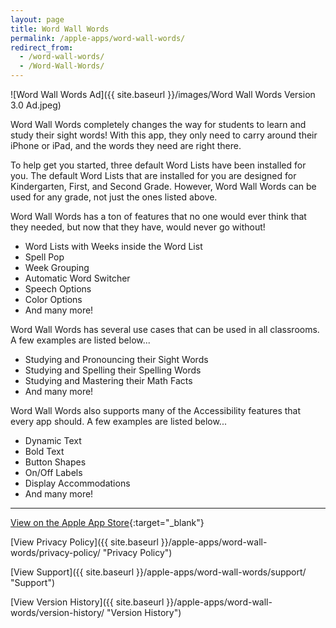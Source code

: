 ```yaml
---
layout: page
title: Word Wall Words
permalink: /apple-apps/word-wall-words/
redirect_from:
  - /word-wall-words/
  - /Word-Wall-Words/
---
```


![Word Wall Words Ad]({{ site.baseurl }}/images/Word Wall Words Version 3.0 Ad.jpeg)

Word Wall Words completely changes the way for students to learn and study their sight words! With this app, they only need to carry around their iPhone or iPad, and the words they need are right there.

To help get you started, three default Word Lists have been installed for you. The default Word Lists that are installed for you are designed for Kindergarten, First, and Second Grade. However, Word Wall Words can be used for any grade, not just the ones listed above.

Word Wall Words has a ton of features that no one would ever think that they needed, but now that they have, would never go without!
- Word Lists with Weeks inside the Word List
- Spell Pop
- Week Grouping
- Automatic Word Switcher
- Speech Options
- Color Options
- And many more!

Word Wall Words has several use cases that can be used in all classrooms. A few examples are listed below...
- Studying and Pronouncing their Sight Words
- Studying and Spelling their Spelling Words
- Studying and Mastering their Math Facts
- And many more!

Word Wall Words also supports many of the Accessibility features that every app should. A few examples are listed below...
- Dynamic Text
- Bold Text
- Button Shapes
- On/Off Labels
- Display Accommodations
- And many more!

-----------------

[View on the Apple App Store](https://itunes.apple.com/us/app/word-wall-words/id1448109625?mt=8 "View on the Apple App Store"){:target="_blank"}

[View Privacy Policy]({{ site.baseurl }}/apple-apps/word-wall-words/privacy-policy/ "Privacy Policy")

[View Support]({{ site.baseurl }}/apple-apps/word-wall-words/support/ "Support")

[View Version History]({{ site.baseurl }}/apple-apps/word-wall-words/version-history/ "Version History")
